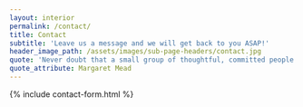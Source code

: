 ```yaml
---
layout: interior
permalink: /contact/
title: Contact
subtitle: 'Leave us a message and we will get back to you ASAP!'
header_image_path: /assets/images/sub-page-headers/contact.jpg
quote: 'Never doubt that a small group of thoughtful, committed people can change the world; indeed, it is the only thing that ever has.'
quote_attribute: Margaret Mead
---
```


{% include contact-form.html %}